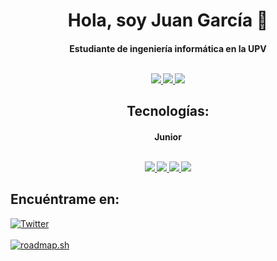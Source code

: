 <h1 align="center"> Hola, soy Juan García 👋
<h4 align="center"> Estudiante de ingeniería informática en la UPV
  <br>
  </br>
<p align="center">
  <a href="mailto:juan.garcia.anton@gmail.com" target="_blank">
    <img src="https://img.shields.io/badge/Juan_García-D14836?logo=gmail&logoColor=white&labelColor=D14836">
  </a>
  <a href="https://www.linkedin.com/in/juangarciatn" target="_blank">
    <img src="https://img.shields.io/badge/Juan_García-0077B5?logo=linkedin&logoColor=white&labelColor=0077B5">
  </a>
  <a href="https://stackoverflow.com/users/21257456/juan-garc%c3%ada" target="_blank">
    <img src="https://img.shields.io/badge/Juan_García-F58025?logo=stackoverflow&logoColor=white&labelColor=F58025">
  </a>
 </p>

<h2 align="center"> Tecnologías:
<h4 align="center"> Junior
  <br>
  </br>
<p align="center">
  <a href="https://matias.ma/nsfw/">
    <img src="https://img.shields.io/badge/Java-red?style=for-the-badge&logo=Java&logoColor=white">
    <img src="https://img.shields.io/badge/Git-F1502F?style=for-the-badge&logo=Git&logoColor=white">
    <img src="https://img.shields.io/badge/HTML5-orange?style=for-the-badge&logo=HTML5&logoColor=white">
    <img src="https://img.shields.io/badge/CSS3-blue?style=for-the-badge&logo=CSS3&logoColor=white">
  </a>
</p>

## Encuéntrame en:

[![Twitter](https://img.shields.io/badge/Twitter-@juangarciatn-1DA1F2?style=for-the-badge&logo=twitter&logoColor=white&labelColor=101010)](https://twitter.com/juangarciatn)
<br><br>
[![roadmap.sh](https://api.roadmap.sh/v1-badge/wide/650aaa7cd5295d7a81289b48?variant=dark)](https://roadmap.sh)
